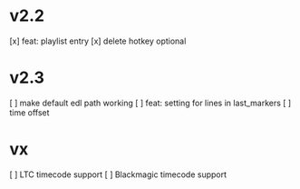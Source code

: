 # v2.2
[x] feat: playlist entry
[x] delete hotkey optional

# v2.3
[ ] make default edl path working
[ ] feat: setting for lines in last_markers
[ ] time offset

# vx
[ ] LTC timecode support
[ ] Blackmagic timecode support